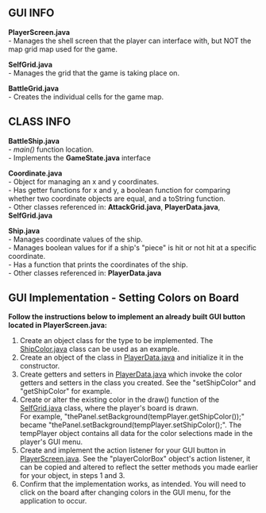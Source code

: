 ## GUI INFO

**PlayerScreen.java**  
	- Manages the shell screen that the player can interface with, but NOT the map grid map used for the game.  
	
**SelfGrid.java**  
	- Manages the grid that the game is taking place on.  

**BattleGrid.java**  
	- Creates the individual cells for the game map.  


## CLASS INFO

**BattleShip.java**  
	- *main()* function location.  
	- Implements the **GameState.java** interface

**Coordinate.java**  
	- Object for managing an x and y coordinates.  
	- Has getter functions for x and y, a boolean function for comparing whether two coordinate objects are equal, and a toString function.  
	- Other classes referenced in: **AttackGrid.java**, **PlayerData.java**, **SelfGrid.java**  

**Ship.java**  
	- Manages coordinate values of the ship.  
	- Manages boolean values for if a ship's "piece" is hit or not hit at a specific coordinate.  
	- Has a function that prints the coordinates of the ship.  
	- Other classes referenced in: **PlayerData.java**  
	
	
## GUI Implementation - Setting Colors on Board
**Follow the instructions below to implement an already built GUI button located in PlayerScreen.java:**  
1. Create an object class for the type to be implemented. The [ShipColor.java](https://bitbucket.org/cs-3398-su22-gorns/battlespaceship/src/master/src/main/java/ShipColor.java) class can be used as an example.  
2. Create an object of the class in [PlayerData.java](https://bitbucket.org/cs-3398-su22-gorns/battlespaceship/src/master/src/main/java/PlayerData.java) and initialize it in the constructor.  
3. Create getters and setters in [PlayerData.java](https://bitbucket.org/cs-3398-su22-gorns/battlespaceship/src/master/src/main/java/PlayerData.java) which invoke the color getters and setters in the class you created.
See the "setShipColor"  and "getShipColor" for example.  
4. Create or alter the existing color in the draw() function of the [SelfGrid.java](https://bitbucket.org/cs-3398-su22-gorns/battlespaceship/src/master/src/main/java/SelfGrid.java) class, where the player's board is drawn.  
For example, "thePanel.setBackground(tempPlayer.getShipColor());" became "thePanel.setBackground(tempPlayer.setShipColor();". The tempPlayer object contains all data for the color selections made in the player's GUI menu.  
5. Create and implement the action listener for your GUI button in [PlayerScreen.java](https://bitbucket.org/cs-3398-su22-gorns/battlespaceship/src/master/src/main/java/PlayerScreen.java). 
See the "playerColorBox" object's action listener, it can be copied and altered to reflect the setter methods you made earlier for your object, in steps 1 and 3.  
6. Confirm that the implementation works, as intended.  You will need to click on the board after changing colors in the GUI menu, for the application to occur.